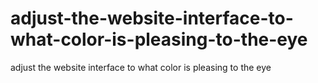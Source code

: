 # adjust-the-website-interface-to-what-color-is-pleasing-to-the-eye
adjust the website interface to what color is pleasing to the eye
